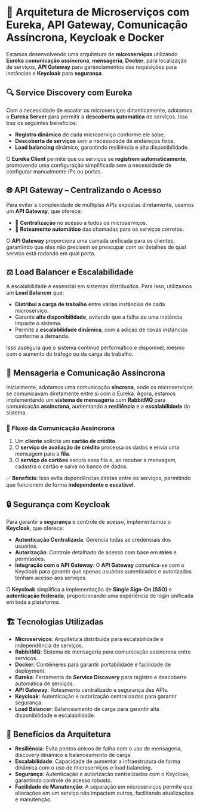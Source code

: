# 🚀 Arquitetura de Microserviços com Eureka, API Gateway, Comunicação Assíncrona, Keycloak e Docker

Estamos desenvolvendo uma arquitetura de **microserviços** utilizando **Eureka** **comunicação assíncrona**, **mensageria**, **Docker**, para localização de serviços, **API Gateway** 
para gerenciamentos das requisições para instâncias e **Keycloak** para **segurança**.



## 🔍 Service Discovery com Eureka

Com a necessidade de escalar os microserviços dinamicamente, adotamos o **Eureka Server** para permitir a **descoberta automática** de serviços. Isso traz os seguintes benefícios:

- **Registro dinâmico** de cada microserviço conforme ele sobe.
- **Descoberta de serviços** sem a necessidade de endereços fixos.
- **Load balancing** dinâmico, garantindo resiliência e alta disponibilidade.

O **Eureka Client** permite que os serviços se **registrem automaticamente**, promovendo uma configuração simplificada sem a necessidade de configurar manualmente IPs ou portas.

## 🌐 API Gateway – Centralizando o Acesso

Para evitar a complexidade de múltiplas APIs expostas diretamente, usamos um **API Gateway**, que oferece:

- 🔀 **Centralização** no acesso a todos os microserviços.
- 🔄 **Roteamento automático** das chamadas para os serviços corretos.

O **API Gateway** proporciona uma camada unificada para os clientes, garantindo que eles não precisem se preocupar com os detalhes de qual serviço está rodando em qual porta.

## ⚖️ Load Balancer e Escalabilidade

A escalabilidade é essencial em sistemas distribuídos. Para isso, utilizamos um **Load Balancer** que:

- **Distribui a carga de trabalho** entre várias instâncias de cada microserviço.
- Garante **alta disponibilidade**, evitando que a falha de uma instância impacte o sistema.
- Permite a **escalabilidade dinâmica**, com a adição de novas instâncias conforme a demanda.

Isso assegura que o sistema continue performático e disponível, mesmo com o aumento do tráfego ou da carga de trabalho.

## 📩 Mensageria e Comunicação Assíncrona

Inicialmente, adotamos uma comunicação **síncrona**, onde os microserviços se comunicavam diretamente entre si com o Eureka. Agora, estamos implementando um **sistema de mensageria** com 
**RabbitMQ** para comunicação **assíncrona**, aumentando a **resiliência** e a **escalabilidade** do sistema.

### 🔄 Fluxo da Comunicação Assíncrona

1. Um **cliente**  solicita um **cartão de crédito**.
2. O **serviço de avaliação de crédito** processa os dados e envia uma mensagem para a **fila**.
3. O **serviço de cartões** escuta essa fila e, ao receber a mensagem, cadastra o cartão e salva no banco de dados.

✅ **Benefício**: Isso evita dependências diretas entre os serviços, permitindo que funcionem de forma **independente e escalável**.

## 🔒 Segurança com Keycloak

Para garantir a **segurança** e controle de acesso, implementamos o **Keycloak**, que oferece:

- **Autenticação Centralizada**: Gerencia todas as credenciais dos usuários.
- **Autorização**: Controle detalhado de acesso com base em **roles** e permissões.
- **Integração com o API Gateway**: O **API Gateway** comunica-se com o Keycloak para garantir que apenas usuários autenticados e autorizados tenham acesso aos serviços.

O **Keycloak** simplifica a implementação de **Single Sign-On (SSO)** e **autenticação federada**, proporcionando uma experiência de login unificada em toda a plataforma.

## 🏗️ Tecnologias Utilizadas

- **Microserviços**: Arquitetura distribuída para escalabilidade e independência de serviços.
- **RabbitMQ**: Sistema de mensageria para comunicação assíncrona entre serviços.
- **Docker**: Contêineres para garantir portabilidade e facilidade de deployment.
- **Eureka**: Ferramenta de **Service Discovery** para registro e descoberta automática de serviços.
- **API Gateway**: Roteamento centralizado e segurança das APIs.
- **Keycloak**: Autenticação e autorização centralizadas para garantir segurança.
- **Load Balancer**: Balanceamento de carga para garantir alta disponibilidade e escalabilidade.

## 🎯 Benefícios da Arquitetura

- **Resiliência**: Evita pontos únicos de falha com o uso de mensageria, discovery dinâmico e balanceamento de carga.
- **Escalabilidade**: Capacidade de aumentar a infraestrutura de forma dinâmica com o uso de microserviços e load balancing.
- **Segurança**: Autenticação e autorização centralizadas com o Keycloak, garantindo controle de acesso robusto.
- **Facilidade de Manutenção**: A separação em microserviços permite que alterações em um serviço não impactem outros, facilitando atualizações e manutenção.


